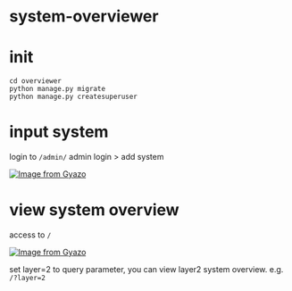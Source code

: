 # system-overviewer

# init
```
cd overviewer
python manage.py migrate
python manage.py createsuperuser
```

# input system
login to `/admin/`
admin login > add system

[![Image from Gyazo](https://i.gyazo.com/0b03f865310e6c307f01ee52fcbcf62c.gif)](https://gyazo.com/0b03f865310e6c307f01ee52fcbcf62c)
# view system overview

access to `/`

[![Image from Gyazo](https://i.gyazo.com/930b6d69b07eb4bb8602ac858bbf1ec8.gif)](https://gyazo.com/930b6d69b07eb4bb8602ac858bbf1ec8)

set layer=2 to query parameter, you can view layer2 system overview.
e.g. `/?layer=2`
